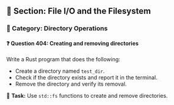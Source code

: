 ## 📘 Section: File I/O and the Filesystem  
### 🔹 Category: Directory Operations  
#### ❓ Question 404: Creating and removing directories

Write a Rust program that does the following:

- Create a directory named `test_dir`.
- Check if the directory exists and report it in the terminal.
- Remove the directory and verify its removal.

🔧 **Task:** Use `std::fs` functions to create and remove directories.
